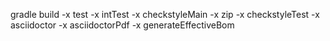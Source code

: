 gradle build -x test -x intTest -x checkstyleMain -x zip -x checkstyleTest -x asciidoctor -x asciidoctorPdf -x generateEffectiveBom